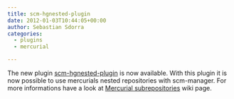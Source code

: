 ```yaml
---
title: scm-hgnested-plugin
date: 2012-01-03T10:44:05+00:00
author: Sebastian Sdorra
categories:
  - plugins
  - mercurial

---
```

The new plugin [scm-hgnested-plugin](https://bitbucket.org/sdorra/scm-hgnested-plugin) is now available. With this plugin it is now possible to use mercurials nested repositories with scm-manager. For more informations have a look at [Mercurial subrepositories](https://bitbucket.org/sdorra/scm-manager/wiki/subrepositories) wiki page.

